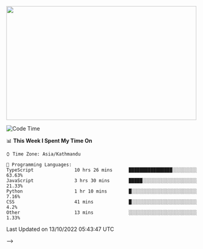 
<img src="https://media.giphy.com/media/3ornk57KwDXf81rjWM/giphy.gif" width="500" height="300" frameBorder="0" class="giphy-embed" allowFullScreen></img>
<!-- 
#   I'm Sagar!
[![GitHub Streak](https://github-readme-streak-stats.herokuapp.com/?user=sgr2848)](https://git.io/streak-stats)
<!--START_SECTION:waka-->
![Code Time](http://img.shields.io/badge/Code%20Time-2%2C898%20hrs%2044%20mins-blue)

📊 **This Week I Spent My Time On** 

```text
⌚︎ Time Zone: Asia/Kathmandu

💬 Programming Languages: 
TypeScript               10 hrs 26 mins      ████████████████░░░░░░░░░   63.63% 
JavaScript               3 hrs 30 mins       █████░░░░░░░░░░░░░░░░░░░░   21.33% 
Python                   1 hr 10 mins        █░░░░░░░░░░░░░░░░░░░░░░░░   7.16% 
CSS                      41 mins             █░░░░░░░░░░░░░░░░░░░░░░░░   4.2% 
Other                    13 mins             ░░░░░░░░░░░░░░░░░░░░░░░░░   1.33%

```


 Last Updated on 13/10/2022 05:43:47 UTC
<!--END_SECTION:waka-->
 -->
